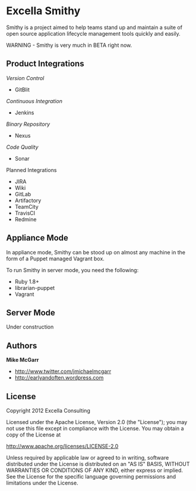 Excella Smithy
============================================

Smithy is a project aimed to help teams stand up and maintain a suite of open source application lifecycle management tools quickly and easily.

WARNING - Smithy is very much in BETA right now.

Product Integrations 
--------------------------------
_Version Control_
- GitBlit

_Continuous Integration_
- Jenkins

_Binary Repository_
- Nexus

_Code Quality_
- Sonar

Planned Integrations
- JIRA 
- Wiki 
- GitLab 
- Artifactory
- TeamCity 
- TravisCI 
- Redmine

Appliance Mode
--------------------------------

In appliance mode, Smithy can be stood up on almost any machine in the form of a Puppet managed Vagrant box.

To run Smithy in server mode, you need the following:
- Ruby 1.8+
- librarian-puppet
- Vagrant

Server Mode
--------------------------------

Under construction

Authors
--------------------------------
__Mike McGarr__
- <http://www.twitter.com/jmichaelmcgarr>
- <http://earlyandoften.wordpress.com>

License
--------------------------------
Copyright 2012 Excella Consulting

Licensed under the Apache License, Version 2.0 (the "License");
you may not use this file except in compliance with the License.
You may obtain a copy of the License at

   http://www.apache.org/licenses/LICENSE-2.0

Unless required by applicable law or agreed to in writing, software
distributed under the License is distributed on an "AS IS" BASIS,
WITHOUT WARRANTIES OR CONDITIONS OF ANY KIND, either express or implied.
See the License for the specific language governing permissions and
limitations under the License.
